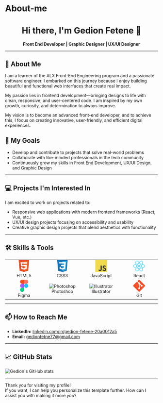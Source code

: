 # About-me

<!--
  GitHub Profile README Template for Gedion Fetene
-->

<h1 align="center">Hi there, I'm Gedion Fetene 👋</h1>

<p align="center">
  <strong>Front End Developer | Graphic Designer | UX/UI Designer</strong>
</p>

---

## 🚀 About Me

I am a learner of the ALX Front-End Engineering program and a passionate software engineer. I embarked on this journey because I enjoy building beautiful and functional web interfaces that create real impact.

My passion lies in frontend development—bringing designs to life with clean, responsive, and user-centered code. I am inspired by my own growth, curiosity, and determination to always improve.

My vision is to become an advanced front-end developer, and to achieve this, I focus on creating innovative, user-friendly, and efficient digital experiences.

## 🎯 My Goals

- Develop and contribute to projects that solve real-world problems
- Collaborate with like-minded professionals in the tech community
- Continuously grow my skills in Front End Development, UX/UI Design, and Graphic Design

---

## 💻 Projects I'm Interested In

I am excited to work on projects related to:

- Responsive web applications with modern frontend frameworks (React, Vue, etc.)
- UX/UI design projects focusing on accessibility and usability
- Creative graphic design projects that blend aesthetics with functionality

---

## 🛠️ Skills & Tools

<table>
  <tr>
    <td align="center" width="120px">
      <img src="https://raw.githubusercontent.com/devicons/devicon/master/icons/html5/html5-original.svg" alt="HTML5" width="40" />
      <br>HTML5
    </td>
    <td align="center" width="120px">
      <img src="https://raw.githubusercontent.com/devicons/devicon/master/icons/css3/css3-original.svg" alt="CSS3" width="40" />
      <br>CSS3
    </td>
    <td align="center" width="120px">
      <img src="https://raw.githubusercontent.com/devicons/devicon/master/icons/javascript/javascript-original.svg" alt="JavaScript" width="40" />
      <br>JavaScript
    </td>
    <td align="center" width="120px">
      <img src="https://raw.githubusercontent.com/devicons/devicon/master/icons/react/react-original.svg" alt="React" width="40" />
      <br>React
    </td>
  </tr>
  <tr>
    <td align="center" width="120px">
      <img src="https://raw.githubusercontent.com/devicons/devicon/master/icons/figma/figma-original.svg" alt="Figma" width="40" />
      <br>Figma
    </td>
    <td align="center" width="120px">
      <img src="https://raw.githubusercontent.com/devicons/devicon/master/icons/adobephotoshop/adobephotoshop-plain.svg" alt="Photoshop" width="40" />
      <br>Photoshop
    </td>
    <td align="center" width="120px">
      <img src="https://raw.githubusercontent.com/devicons/devicon/master/icons/adobeillustrator/adobeillustrator-plain.svg" alt="Illustrator" width="40" />
      <br>Illustrator
    </td>
    <td align="center" width="120px">
      <img src="https://raw.githubusercontent.com/devicons/devicon/master/icons/git/git-original.svg" alt="Git" width="40" />
      <br>Git
    </td>
  </tr>
</table>

---

## 📫 How to Reach Me

- **LinkedIn:** [linkedin.com/in/gedion-fetene-20a0012a5](https://www.linkedin.com/in/gedion-fetene-20a0012a5)  
- **Email:** gedionfetne77@gmail.com

---

## 📈 GitHub Stats

![Gedion's GitHub stats](https://github-readme-stats.vercel.app/api?username=Gedion48&show_icons=true&theme=radical)

---

Thank you for visiting my profile!  
If you want, I can help you personalize this template further. How can I assist you with making it more *you*?

